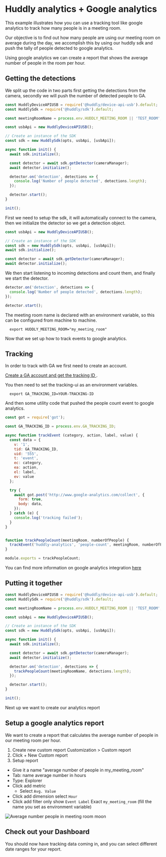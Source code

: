 # Huddly analytics + Google analytics
This example illustrates how you can use a tracking tool like google analytics to track how many people is in a meeting room.


Our objective is to find out how many people are using our meeting room on average during the day, we accomplish this by using our huddly sdk and push the tally of people detected to google analytics.

Using google analytics we can create a report that shows the average number of people in the room per hour.

## Getting the detections
We split up the code in two parts first getting the detections from the camera, secondly we will push the number of detected people to GA.

```javascript
const HuddlyDeviceAPIUSB = require('@huddly/device-api-usb').default;
const HuddlySdk = require('@huddly/sdk').default;

const meetingRoomName = process.env.HUDDLY_MEETING_ROOM || 'TEST_ROOM';

const usbApi = new HuddlyDeviceAPIUSB();

// Create an instance of the SDK
const sdk = new HuddlySdk(opts, usbApi, [usbApi]);

async function init() {
  await sdk.initialize();

  const detector = await sdk.getDetector(cameraManager);
  await detector.initialize();

  detector.on('detection', detections => {
    console.log('Number of people detected', detections.length);
  });

  detector.start();
}

init();
```

First we need to setup the sdk, it will automatically connect to the camera, then we initialize the detector so we get a detection object.

```javascript
const usbApi = new HuddlyDeviceAPIUSB();

// Create an instance of the SDK
const sdk = new HuddlySdk(opts, usbApi, [usbApi]);
await sdk.initialize();

const detector = await sdk.getDetector(cameraManager);
await detector.initialize();
```

We then start listening to incoming detections and count them, and finally we start the detector.

```javascript
detector.on('detection', detections => {
  console.log('Number of people detected', detections.length);
});

detector.start();
```

The meeting room name is declared with an environment variable, so this can be configured from machine to machine.
```
  export HUDDLY_MEETING_ROOM="my_meeting_room"
```

Now that we set up how to track events to google analytics.

## Tracking
In order to track with GA we first need to create an account.

[Create a GA account and get the tracking ID ](https://support.google.com/analytics/answer/1042508).

You then need to set the tracking-ui as an environment variables.

  ```
    export GA_TRACKING_ID=YOUR-TRACKING-ID
  ```


And then some utility code that pushed the people count event to google analytics.

```javascript
const got = require('got');

const GA_TRACKING_ID = process.env.GA_TRACKING_ID;

async function trackEvent (category, action, label, value) {
  const data = {
    v: '1',
    tid: GA_TRACKING_ID,
    uid: '555',
    t: 'event',
    ec: category,
    ea: action,
    el: label,
    ev: value
  };

  try {
    await got.post('http://www.google-analytics.com/collect', {
      form: true,
      body: data,
    });
  } catch (e) {
    console.log('tracking failed');
  }
}


function trackPeopleCount(meetingRoom, numberOfPeople) {
  trackEvent('huddly-analytics', 'people-count', meetingRoom, numberOfPeople);
}

module.exports = trackPeopleCount;
```

You can find more information on google analytics integration [here](https://cloud.google.com/appengine/docs/flexible/nodejs/integrating-with-analytics)


## Putting it together

```javascript
const HuddlyDeviceAPIUSB = require('@huddly/device-api-usb').default;
const HuddlySdk = require('@huddly/sdk').default;

const meetingRoomName = process.env.HUDDLY_MEETING_ROOM || 'TEST_ROOM';

const usbApi = new HuddlyDeviceAPIUSB();

// Create an instance of the SDK
const sdk = new HuddlySdk(opts, usbApi, [usbApi]);

async function init() {
  await sdk.initialize();

  const detector = await sdk.getDetector(cameraManager);
  await detector.initialize();

  detector.on('detection', detections => {
    trackPeopleCount(meetingRoomName, detections.length);
  });

  detector.start();
}

init();
```

Next up we want to create our analytics report

## Setup a google analytics report
We want to create a report that calculates the average number of people in our meeting room per hour.

1. Create new custom report Customization > Custom report
2. Click + New Custom report
3. Setup report
  * Give it a name "average number of people in my_meeting_room"
  * Tab: name average number in hours
  * Type: Explorer
  * Click add metric
    * Select ```Avg. Value```
  * Click add dimension select ```Hour```
  * Click add filter only show ```Event Label``` Exact ```my_meeting_room``` (fill the name you set as environment variable)

  ![Average number people in meeting room moon](/assets/imgs/report.png)


## Check out your Dashboard
You should now have tracking data coming in, and you can select different date ranges for your report.
